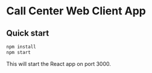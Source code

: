 # Call Center Web Client App

## Quick start

```sh
npm install
npm start
```

This will start the React app on port 3000.
